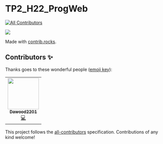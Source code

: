 # TP2_H22_ProgWeb
<!-- ALL-CONTRIBUTORS-BADGE:START - Do not remove or modify this section -->
[![All Contributors](https://img.shields.io/badge/all_contributors-1-orange.svg?style=flat-square)](#contributors-)
<!-- ALL-CONTRIBUTORS-BADGE:END -->

<a href="https://github.com/Uniixx/TP2_H22_ProgWeb/graphs/contributors">
  <img src="https://contrib.rocks/image?repo=Uniixx/TP2_H22_ProgWeb" />
</a>

Made with [contrib.rocks](https://contrib.rocks).

## Contributors ✨

Thanks goes to these wonderful people ([emoji key](https://allcontributors.org/docs/en/emoji-key)):

<!-- ALL-CONTRIBUTORS-LIST:START - Do not remove or modify this section -->
<!-- prettier-ignore-start -->
<!-- markdownlint-disable -->
<table>
  <tr>
    <td align="center"><a href="https://github.com/Dawood2201"><img src="https://avatars.githubusercontent.com/u/97983068?v=4?s=100" width="100px;" alt=""/><br /><sub><b>Dawood2201</b></sub></a><br /><a href="https://github.com/Uniixx/TP2_H22_ProgWeb/commits?author=Dawood2201" title="Code">💻</a></td>
  </tr>
</table>

<!-- markdownlint-restore -->
<!-- prettier-ignore-end -->

<!-- ALL-CONTRIBUTORS-LIST:END -->

This project follows the [all-contributors](https://github.com/all-contributors/all-contributors) specification. Contributions of any kind welcome!